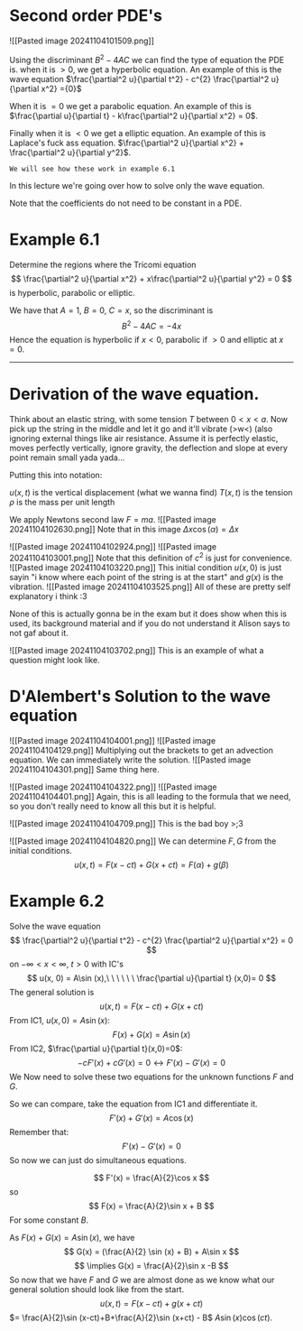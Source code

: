 # Second order PDE's

![[Pasted image 20241104101509.png]]

Using the discriminant $B^{2} - 4AC$ we can find the type of equation the PDE is. when it is $> 0$, we get a hyperbolic equation. An example of this is the wave equation $\frac{\partial^2 u}{\partial t^2} - c^{2} \frac{\partial^2 u}{\partial x^2} ={0}$

When it is $= 0$ we get a parabolic equation. An example of this is $\frac{\partial u}{\partial t} - k\frac{\partial^2 u}{\partial x^2} = 0$.

Finally when it is $<0$ we get a elliptic equation. An example of this is Laplace's fuck ass equation. $\frac{\partial^2 u}{\partial x^2} + \frac{\partial^2 u}{\partial y^2}$.

	We will see how these work in example 6.1

In this lecture we're going over how to solve only the wave equation.

Note that the coefficients do not need to be constant in a PDE.

# Example 6.1

Determine the regions where the Tricomi equation $$
\frac{\partial^2 u}{\partial x^2} + x\frac{\partial^2 u}{\partial y^2} = 0
$$
is hyperbolic, parabolic or elliptic.

We have that $A = 1$, $B = 0$, $C=x$, so the discriminant is $$
B^{2} - 4AC = -4x
$$
Hence the equation is hyperbolic if $x < 0$, parabolic if $>0$ and elliptic at $x=0$.

---

# Derivation of the wave equation.

Think about an elastic string, with some tension $T$ between $0<x<a$. Now pick up the string in the middle and let it go and it'll vibrate (>w<) (also ignoring external things like air resistance.
Assume it is perfectly elastic, moves perfectly vertically, ignore gravity, the deflection and slope at every point remain small yada yada...

Putting this into notation:

$u(x,t)$ is the vertical displacement (what we wanna find)
$T(x,t)$ is the tension
$\rho$ is the mass per unit length

We apply Newtons second law $F=ma$.
![[Pasted image 20241104102630.png]]
Note that in this image $\Delta x\cos (\alpha) = \Delta x$

![[Pasted image 20241104102924.png]]
![[Pasted image 20241104103001.png]]
Note that this definition of $c^{2}$ is just for convenience.
![[Pasted image 20241104103220.png]]
This initial condition $u(x,0)$ is just sayin "i know where each point of the string is at the start" and $g(x)$ is the vibration.
![[Pasted image 20241104103525.png]]
All of these are pretty self explanatory i think :3

None of this is actually gonna be in the exam but it does show when this is used, its background material and if you do not understand it Alison says to not gaf about it.


![[Pasted image 20241104103702.png]]
This is an example of what a question might look like. 

# D'Alembert's Solution to the wave equation

![[Pasted image 20241104104001.png]]
![[Pasted image 20241104104129.png]]
Multiplying out the brackets to get an advection equation. We can immediately write the solution.
![[Pasted image 20241104104301.png]]
Same thing here.

![[Pasted image 20241104104322.png]]
![[Pasted image 20241104104401.png]]
Again, this is all leading to the formula that we need, so you don't really need to know all this but it is helpful.

![[Pasted image 20241104104709.png]]
This is the bad boy >;3

![[Pasted image 20241104104820.png]]
We can determine $F,G$ from the initial conditions. $$
u(x,t) = F(x-ct) + G(x+ct) = F(\alpha) + g(\beta)
$$
# Example 6.2

Solve the wave equation $$
\frac{\partial^2 u}{\partial t^2} - c^{2} \frac{\partial^2 u}{\partial x^2} = 0
$$
on $-\infty < x < \infty$, $t>0$ with IC's $$
u(x, 0) = A\sin (x),\ \ \ \ \ \ \frac{\partial u}{\partial t} (x,0)= 0
$$
The general solution is $$
u(x,t) = F(x-ct) + G(x +ct)
$$
From IC1, $u(x,0) = A\sin (x)$:
$$
F(x) + G(x) = A\sin (x)
$$
From IC2, $\frac{\partial u}{\partial t}(x,0)=0$:
$$
-cF'(x) + cG'(x) = 0 \leftrightarrow  F'(x) - G'(x)=0
$$
We Now need to solve these two equations for the unknown functions $F$ and $G$.

So we can compare, take the equation from IC1 and differentiate it.
$$
F'(x) + G'(x) = A\cos (x)
$$
Remember that:
$$
F'(x) - G'(x) = 0
$$
So now we can just do simultaneous equations.

$$
F'(x) = \frac{A}{2}\cos x
$$
so $$
F(x) = \frac{A}{2}\sin x + B
$$
For some constant $B$.

As $F(x) + G(x) = A\sin (x)$, we have $$
G(x) = (\frac{A}{2} \sin (x) + B) + A\sin x
$$
$$
\implies G(x) = \frac{A}{2}\sin x -B
$$
So now that we have $F$ and $G$ we are almost done as we know what our general solution should look like from the start. 
$$
u(x,t) = F(x-ct) + g(x+ct)
$$
$= \frac{A}{2}\sin (x-ct)+B+\frac{A}{2}\sin (x+ct) - B$
$A\sin (x)\cos (ct)$.

